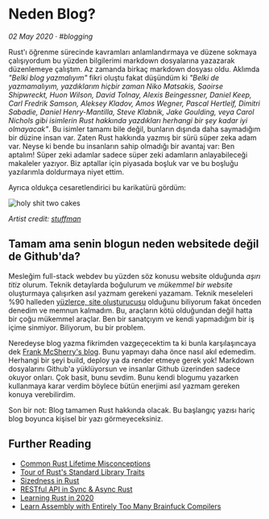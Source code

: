 # Neden Blog?

_02 May 2020 · #blogging_

Rust'ı öğrenme sürecinde kavramları anlamlandırmaya ve düzene sokmaya çalışıyordum bu yüzden bilgilerimi markdown dosyalarına yazazarak düzenlemeye çalıştım. Az zamanda birkaç markdown dosyası oldu. Aklımda _"Belki blog yazmalıyım"_ fikri oluştu fakat düşündüm ki _"Belki de yazmamalıyım, yazdıklarım hiçbir zaman Niko Matsakis, Saoirse Shipwreckt, Huon Wilson, David Tolnay, Alexis Beingessner, Daniel Keep, Carl Fredrik Samson, Aleksey Kladov, Amos Wegner, Pascal Hertleif, Dimitri Sabadie, Daniel Henry-Mantilla, Steve Klabnik, Jake Goulding, veya Carol Nichols gibi isimlerin Rust hakkında yazdıkları herhangi bir şey kadar iyi olmayacak"_. Bu isimler tamamı bile değil, bunların dışında daha saymadığım bir düzine insan var. Zaten Rust hakkında yazmış bir sürü süper zeka adam var. Neyse ki bende bu insanların sahip olmadığı bir avantaj var: Ben aptalım! Süper zeki adamlar sadece süper zeki adamların anlayabileceği makaleler yazıyor. Biz aptallar için piyasada boşluk var ve bu boşluğu yazılarımla doldurmaya niyet ettim.

Ayrıca oldukça cesaretlendirici bu karikatürü gördüm:

![holy shit two cakes](../assets/holy-shit-two-cakes.png)

_Artist credit: [stuffman](https://stuffman.tumblr.com/)_

## Tamam ama senin blogun neden websitede değil de Github'da?

Mesleğim full-stack webdev bu yüzden söz konusu website olduğunda _aşırı titiz_ olurum. Teknik detaylarda boğulurum ve _mükemmel bir website_ oluşturmaya çalışırken asıl yazmam gerekeni yazamam. Teknik meseleleri %90 halleden [yüzlerce, site oluşturucusu](https://www.staticgen.com/) olduğunu biliyorum fakat önceden denedim ve memnun kalmadım. Bu, araçların kötü olduğundan değil hatta bir çoğu mükemmel araçlar. Ben bir sanatçıyım ve kendi yapmadığım bir iş içime sinmiyor. Biliyorum, bu bir problem. 

Neredeyse blog yazma fikrimden vazgeçecektim ta ki bunla karşılaşıncaya dek [Frank McSherry's blog](https://github.com/frankmcsherry/blog). Bunu yapmayı daha önce nasıl akıl edemedim. Herhangi bir şeyi build, deploy ya da render etmeye gerek yok! Markdown dosyalarını Github'a yüklüyorsun ve insanlar Github üzerinden sadece okuyor onları. Çok basit, bunu sevdim. Bunu kendi blogumu yazarken kullanmaya karar verdim böylece bütün enerjimi asıl yazmam gereken konuya verebilirdim.

Son bir not: Blog tamamen Rust hakkında olacak. Bu başlangıç yazısı hariç blog boyunca kişisel bir yazı görmeyeceksiniz.

## Further Reading

- [Common Rust Lifetime Misconceptions](./common-rust-lifetime-misconceptions.md)
- [Tour of Rust's Standard Library Traits](./tour-of-rusts-standard-library-traits.md)
- [Sizedness in Rust](./sizedness-in-rust.md)
- [RESTful API in Sync & Async Rust](./restful-api-in-sync-and-async-rust.md)
- [Learning Rust in 2020](./learning-rust-in-2020.md)
- [Learn Assembly with Entirely Too Many Brainfuck Compilers](./too-many-brainfuck-compilers.md)
